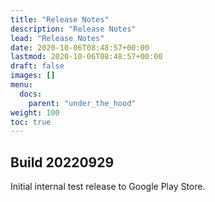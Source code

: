 ```yaml
---
title: "Release Notes"
description: "Release Notes"
lead: "Release Notes"
date: 2020-10-06T08:48:57+00:00
lastmod: 2020-10-06T08:48:57+00:00
draft: false
images: []
menu:
  docs:
    parent: "under_the_hood"
weight: 100
toc: true
---
```


## Build 20220929

Initial internal test release to Google Play Store.
